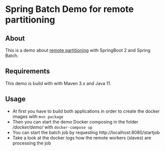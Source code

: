 # Spring Batch Demo for remote partitioning

## About
This is a demo about [remote partitioning](https://docs.spring.io/spring-batch/4.1.x/reference/html/index-single.html#partitioning) with SpringBoot 2 and Spring Batch.

## Requirements
This demo is build with with Maven 3.x and Java 11.

## Usage
* At first you have to build both applications in order to create the docker images with `mvn package`
* Then you can start the demo Docker composing in the folder */docker/demo/* with `docker-compose up`
* You can start the batch job by requesting http://localhost:8080/startjob
* Take a look at the docker logs how the remote workers (slaves) are processing the job
